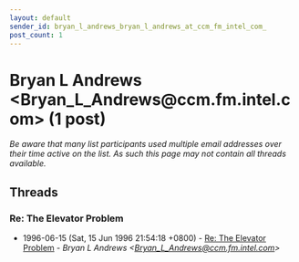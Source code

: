 ```yaml
---
layout: default
sender_id: bryan_l_andrews_bryan_l_andrews_at_ccm_fm_intel_com_
post_count: 1
---
```


# Bryan L Andrews <Bryan_L_Andrews<span>@</span>ccm.fm.intel.com> (1 post)

_Be aware that many list participants used multiple email addresses over their time active on the list. As such this page may not contain all threads available._

## Threads

### Re: The Elevator Problem
+ 1996-06-15 (Sat, 15 Jun 1996 21:54:18 +0800) - [Re: The Elevator Problem](/archive/1996/06/487f1f0ad2d02700ba52cc462633db5552903830392ddf198e5abb1b271f96dd) - _Bryan L Andrews \<Bryan_L_Andrews@ccm.fm.intel.com\>_

